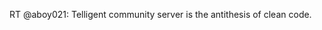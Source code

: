 <!--
id: 199842327
link: http://kevinisom.info/post/199842327/rt-aboy021-telligent-community-server-is-the
slug: rt-aboy021-telligent-community-server-is-the
date: Tue Sep 29 2009 18:27:54 GMT+1300 (NZDT)
raw: {"blog_name":"kevinisom","id":199842327,"post_url":"http://kevinisom.info/post/199842327/rt-aboy021-telligent-community-server-is-the","slug":"rt-aboy021-telligent-community-server-is-the","type":"text","date":"2009-09-29 05:27:54 GMT","timestamp":1254202074,"state":"published","format":"html","reblog_key":"yBYWCRAo","tags":[],"short_url":"http://tmblr.co/Zw68YyBwLeN","highlighted":[],"feed_item":"http://twitter.com/kev_nz/statuses/4456968422","from_feed_id":"650289","note_count":0,"title":null,"body":"<p>RT @aboy021: Telligent community server is the antithesis of clean code.</p>"}
publish: 2009-09-029
tags: 
title: null
-->


RT @aboy021: Telligent community server is the antithesis of clean code.


